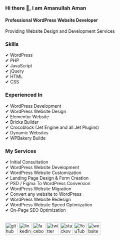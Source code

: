 ### Hi there 👋, I am Amanullah Aman
#### Professional WordPress Website Developer

Providing Website Design and Development Services 

### Skills
✔ WordPress</br>
✔ PHP</br>
✔ JavaScript</br>
✔ jQuery</br>
✔ HTML</br>
✔ CSS</br>

### Experienced In
✔ WordPress Development</br>
✔ WordPress Website Design</br>
✔ Elementor Website</br>
✔ Bricks Builder</br>
✔ Crocoblock (Jet Engine and all Jet Plugins)</br>
✔ Dynamic Websites</br>
✔ WPBakery Builde</br>

### My Services
✔ Initial Consultation</br>
✔ WordPress Website Development</br>
✔ WordPress Website Customization</br>
✔ Landing Page Design & Form Creation</br>
✔ PSD / Figma To WordPress Conversion</br>
✔ WordPress Website Migration</br>
✔ Convert any website to WordPress</br>
✔ WordPress Website Redesign</br>
✔ WordPress Website Speed Optimization</br>
✔ On-Page SEO Optimization</br></br>


[<img src='https://cdn.jsdelivr.net/npm/simple-icons@3.0.1/icons/github.svg' alt='github' height='40'>](https://github.com/amanweb-dev)  [<img src='https://cdn.jsdelivr.net/npm/simple-icons@3.0.1/icons/linkedin.svg' alt='linkedin' height='40'>](https://www.linkedin.com/in/phpdevaman/)  [<img src='https://cdn.jsdelivr.net/npm/simple-icons@3.0.1/icons/facebook.svg' alt='facebook' height='40'>](https://www.facebook.com/phpdevaman)  [<img src='https://cdn.jsdelivr.net/npm/simple-icons@3.0.1/icons/twitter.svg' alt='twitter' height='40'>](https://twitter.com/phpdevaman)  [<img src='https://cdn.jsdelivr.net/npm/simple-icons@3.0.1/icons/stackoverflow.svg' alt='stackoverflow' height='40'>](https://stackoverflow.com/users/9765664/amanullah-aman)  [<img src='https://cdn.jsdelivr.net/npm/simple-icons@3.0.1/icons/youtube.svg' alt='YouTube' height='40'>](https://www.youtube.com/channel/UC-1UlPfU9sz-ScPFz0kG3fQ)  [<img src='https://cdn.jsdelivr.net/npm/simple-icons@3.0.1/icons/icloud.svg' alt='website' height='40'>](https://www.amanwebdev.com/)  

